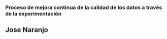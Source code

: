 ### Proceso de mejora continua de la calidad de los datos a través de la experimentación




##  Jose Naranjo
